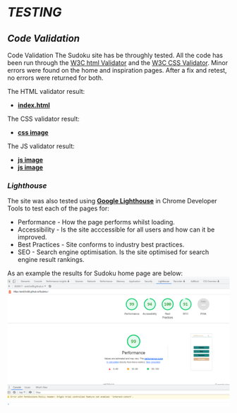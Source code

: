 # **_TESTING_**
## **_Code Validation_**
Code Validation
The Sudoku site has be throughly tested. All the code has been run through the [W3C html Validator](<#https://validator.w3.org/>) and the [W3C CSS Validator](<#https://jigsaw.w3.org/css-validator/>). Minor errors were found on the home and inspiration pages. After a fix and retest, no errors were returned for both.

The HTML validator result:

* [**index.html**](./assets/images/html-validator.png)


The CSS validator result:

* [**css image**](./assets/images/css.validator.png)

The JS validator result:

* [**js image**](./assets/images/java-validator.png)
* [**js image**](./assets/images/js-validator.png)



### **_Lighthouse_**

The site was also tested using [**Google Lighthouse**](<#Google Lighthouse>)  in Chrome Developer Tools to test each of the pages for:

* Performance - How the page performs whilst loading.
* Accessibility - Is the site acccessible for all users and how can it be improved.
* Best Practices - Site conforms to industry best practices.
* SEO - Search engine optimisation. Is the site optimised for search engine result rankings.

As an example the results for Sudoku home page are below:
![css image](./assets/images/lighthouse.png)
